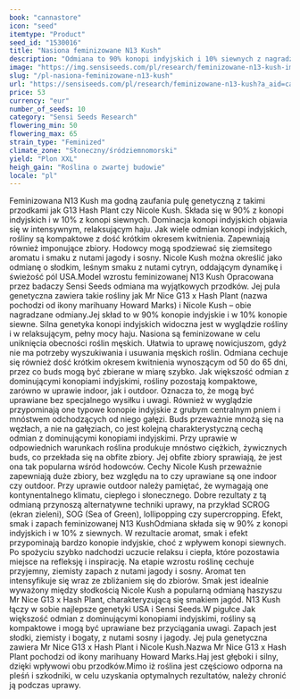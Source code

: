 ```yaml
---
book: "cannastore"
icon: "seed"
itemtype: "Product"
seed_id: "1530016"
title: "Nasiona feminizowane N13 Kush"
description: "Odmiana to 90% konopi indyjskich i 10% siewnych z nagradzanymi przodkami. Jest kompaktowa i szybko kwitnąca z silnym hajem. Zapach jest ziemisty i słodki."
image: "https://img.sensiseeds.com/pl/research/feminizowane-n13-kush-image.png"
slug: "/pl-nasiona-feminizowane-n13-kush"
url: "https://sensiseeds.com/pl/research/feminizowane-n13-kush?a_aid=cannastore"
price: 53
currency: "eur"
number_of_seeds: 10
category: "Sensi Seeds Research"
flowering_min: 50
flowering_max: 65
strain_type: "Feminized"
climate_zone: "Słoneczny/śródziemnomorski"
yield: "Plon XXL"
heigh_gain: "Roślina o zwartej budowie"
locale: "pl"
---
```

Feminizowana N13 Kush ma godną zaufania pulę genetyczną z takimi przodkami jak G13 Hash Plant czy Nicole Kush. Składa się w 90% z konopi indyjskich i w 10% z konopi siewnych. Dominacja konopi indyjskich objawia się w intensywnym, relaksującym haju. Jak wiele odmian konopi indyjskich, rośliny są kompaktowe z dość krótkim okresem kwitnienia. Zapewniają również imponujące zbiory. Hodowcy mogą spodziewać się ziemsitego aromatu i smaku z nutami jagody i sosny. Nicole Kush można określić jako odmianę o słodkim, leśnym smaku z nutami cytryn, oddającym dynamikę i świeżość pól USA.Model wzrostu feminizowanej N13 Kush Opracowana przez badaczy Sensi Seeds odmiana ma wyjątkowych przodków. Jej pula genetyczna zawiera takie rośliny jak Mr Nice G13 x Hash Plant (nazwa pochodzi od ikony marihuany Howard Marks) i Nicole Kush – obie nagradzane odmiany.Jej skład to w 90% konopie indyjskie i w 10% konopie siewne. Silna genetyka konopi indyjskich widoczna jest w wyglądzie rośliny i w relaksującym, pełny mocy haju. Nasiona są feminizowane w celu uniknięcia obecności roślin męskich. Ułatwia to uprawę nowicjuszom, gdyż nie ma potrzeby wyszukiwania i usuwania męskich roślin. Odmiana cechuje się również dość krótkim okresem kwitnienia wynoszącym od 50 do 65 dni, przez co buds mogą być zbierane w miarę szybko. Jak większość odmian z dominującymi konopiami indyjskimi, rośliny pozostają kompaktowe, zarówno w uprawie indoor, jak i outdoor. Oznacza to, że mogą być uprawiane bez specjalnego wysiłku i uwagi. Również w wyglądzie przypominają one typowe konopie indyjskie z grubym centralnym pniem i mnóstwem odchodzących od niego gałęzi. Buds przeważnie mnożą się na węzłach, a nie na gałęziach, co jest kolejną charakterystyczną cechą odmian z dominującymi konopiami indyjskimi. Przy uprawie w odpowiednich warunkach roślina produkuje mnóstwo ciężkich, żywicznych buds, co przekłada się na obfite zbiory. Jej obfite zbiory sprawiają, że jest ona tak popularna wśród hodowców. Cechy Nicole Kush przeważnie zapewniają duże zbiory, bez względu na to czy uprawiane są one indoor czy outdoor. Przy uprawie outdoor należy pamiętać, że wymagają one kontynentalnego klimatu, ciepłego i słonecznego. Dobre rezultaty z tą odmianą przynoszą alternatywne techniki uprawy, na przykład SCROG (ekran zieleni), SOG (Sea of Green), lollipopping czy supercropping. Efekt, smak i zapach feminizowanej N13 KushOdmiana składa się w 90% z konopi indyjskich i w 10% z siewnych. W rezultacie aromat, smak i efekt przypominają bardzo konopie indyjskie, choć z wpływem konopi siewnych. Po spożyciu szybko nadchodzi uczucie relaksu i ciepła, które pozostawia miejsce na refleksję i inspirację. Na etapie wzrostu roślinę cechuje przyjemny, ziemisty zapach z nutami jagody i sosny. Aromat ten intensyfikuje się wraz ze zbliżaniem się do zbiorów. Smak jest idealnie wyważony między słodkością Nicole Kush a popularną odmianą haszyszu Mr Nice G13 x Hash Plant, charakteryzującą się smakiem jagód. N13 Kush łączy w sobie najlepsze genetyki USA i Sensi Seeds.W pigułce Jak większość odmian z dominującymi konopiami indyjskimi, rośliny są kompaktowe i mogą być uprawiane bez przyciągania uwagi. Zapach jest słodki, ziemisty i bogaty, z nutami sosny i jagody. Jej pula genetyczna zawiera Mr Nice G13 x Hash Plant i Nicole Kush.Nazwa Mr Nice G13 x Hash Plant pochodzi od ikony marihuany Howard Marks.Haj jest głęboki i silny, dzięki wpływowi obu przodków.Mimo iż roślina jest częściowo odporna na pleśń i szkodniki, w celu uzyskania optymalnych rezultatów, należy chronić ją podczas uprawy.
